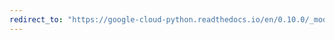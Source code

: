 ```yaml
---
redirect_to: "https://google-cloud-python.readthedocs.io/en/0.10.0/_modules/gcloud/datastore/helpers.html"
---
```

